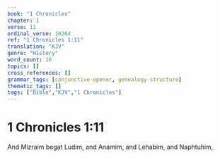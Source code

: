 ```yaml
---
book: "1 Chronicles"
chapter: 1
verse: 11
ordinal_verse: 10264
ref: "1 Chronicles 1:11"
translation: "KJV"
genre: "History"
word_count: 10
topics: []
cross_references: []
grammar_tags: [conjunctive-opener, genealogy-structure]
thematic_tags: []
tags: ["Bible","KJV","1 Chronicles"]
---
```


# 1 Chronicles 1:11

And Mizraim begat Ludim, and Anamim, and Lehabim, and Naphtuhim,
